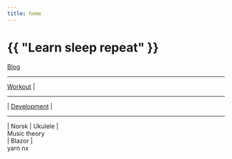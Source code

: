 ```yaml
---
title: home
---
```

# {{ "Learn sleep repeat" }}


[Blog](/pages/blog.html)

---
 
[Workout](/2024/07/11/yoga.html)
 | 

---


 | 
[Development](/2024/07/14/development.html)
 | 

---
 
 |
Norsk
 | 
Ukulele 
 |  
Music theory  
 | 
Blazor 
 |  
yarn nx
 

